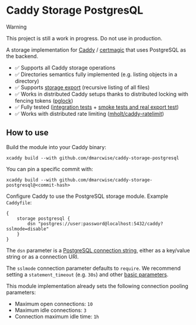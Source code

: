 # Caddy Storage PostgresQL

> [!WARNING]
> This project is still a work in progress. Do not use in production.

A storage implementation for [Caddy](https://caddyserver.com/) / [certmagic](https://github.com/caddyserver/certmagic) that uses PostgreSQL as the backend.

- ✅ Supports all Caddy storage operations
- ✅ Directories semantics fully implemented (e.g. listing objects in a directory)
- ✅ Supports [storage export](https://caddyserver.com/docs/command-line#caddy-storage) (recursive listing of all
  files)
- ✅ Works in distributed Caddy setups thanks to distributed locking with fencing tokens ([pglock](https://github.com/cirello-io/pglock))
- ✅ Fully tested ([integration tests](https://github.com/dmarcwise/caddy-storage-postgresql/blob/main/storage_test.go) + [smoke tests and real export test](https://github.com/dmarcwise/caddy-storage-postgresql/blob/main/.github/workflows/test.yml))
- ✅ Works with distributed rate limiting ([mholt/caddy-ratelimit](https://github.com/mholt/caddy-ratelimit))

## How to use

Build the module into your Caddy binary:

```shell
xcaddy build --with github.com/dmarcwise/caddy-storage-postgresql
```

You can pin a specific commit with:

```shell
xcaddy build --with github.com/dmarcwise/caddy-storage-postgresql@<commit-hash>
```

Configure Caddy to use the PostgreSQL storage module. Example `Caddyfile`:

```caddy
{
    storage postgresql {
        dsn "postgres://user:password@localhost:5432/caddy?sslmode=disable"
    }
}
```

The `dsn` parameter is a [PostgreSQL connection string](https://www.postgresql.org/docs/current/libpq-connect.html#LIBPQ-CONNSTRING), either as a key/value string or as a connection URI.

The `sslmode` connection parameter defaults to `require`. We recommend setting a `statement_timeout` (e.g. `30s`) and other [basic parameters](https://brandur.org/fragments/postgres-parameters).

This module implementation already sets the following connection pooling parameters:

- Maximum open connections: `10`
- Maximum idle connections: `3`
- Connection maximum idle time: `1h`
